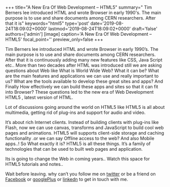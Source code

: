 +++
title="A New Era Of Web Development – HTML5"
summary=" Tim Berners lee introduced HTML and wrote Browser in early 1990's. The main purpose is to use and share documents among CERN researchers. After that it is"
keywords="html5"
type='post'
date='2019-08-24T18:09:02+0000'
lastmod='2019-08-24T18:09:02+0000'
draft='false'
authors=['admin']
[image]
caption='A New Era Of Web Development – HTML5'
focal_point=''
preview_only=false
+++

 Tim Berners lee introduced HTML and wrote Browser in early 1990’s. The main purpose is to use and share documents among CERN researchers. 
After that it is continuously adding many new features like CSS, Java Script etc..
More than two decades after HTML was introduced still we are asking questions about Web like
What is World Wide Web?
What it can be?
What are the main features and applications we can use and really important to us?
What are the tools available to develop these great sites and apps? And Finally
How effectively we can build these apps and sites so that it can fit into Browser?
These questions led to the new era of Web Development HTML5 , latest version of HTML.

Lot of discussions going around the world on HTML5 like
HTML5 is all about multimedia, getting rid of plug-ins and  support for audio and video.

 
It’s about rich Internet clients. Instead of building clients with plug-ins like Flash, now we can use canvas, transforms and JavaScript to build cool web pages and animations.
HTML5 will supports client-side storage and caching functionality .or we can say Offline access to the web?
And also Mobile apps..!
So What exactly it is?
HTML5 is all these things. It’s a family of technologies that can be used to built web pages and application.

Its is going to change the Web in coming years..
 Watch this space for HTML5 tutorials and notes..








Wait before leaving.
why can’t you follow me on <a href="https://twitter.com/arungudelli" target="_blank">twitter</a> or be a friend on <a href="https://www.facebook.com/gudelliArun" target="_blank">Facebook</a> or <a href="https://plus.google.com/+ArunkumarGudelli" target="_blank">googlePlus</a> or <a href="https://www.linkedin.com/in/arungudelli/" target="_blank">linkedn</a> to get in touch with me.









